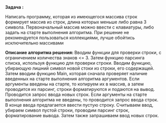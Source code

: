 <b>Задача : </b>

Написать программу, которая из имеющегося массива строк формирует массив из строк, длина которых меньше либо равна 3 символа. Первоначальный массив можно ввести с клавиатуры, либо задать на старте выполнения алгоритма. При решение не рекомендуется пользоваться коллекциями, лучше обойтись исключительно массивами

<b>Описание алгоритма решения: </b>
Вводим функции для проверки строки, с ограничением количества знаков <= 3. Затем функцию парсинга списка, используя функцию для проверки строки. Вводим функцию, убирающую лишний символ новой стоки из строки, его содержащей.
Затем вводим функцию Main, которая сначала проверяет наличие введенных на старте выполнения алгоритма аргументов. Если аргументы введены на старте, то копируем их в массив, а затем проводится их парсинг, строки форматируются и подаются на вывод. Проводится запрос ввода новых строк. Если аргументы на старте выполнения алгоритма не введены, то проводится запрос ввода строк. В конце ввода предлагается ввести пустую строку. Считываем ввод, убираем символ пустой строки, проводим парсинг строк, форматирование вывода. Затем также запрашиваем ввод новых строк.
